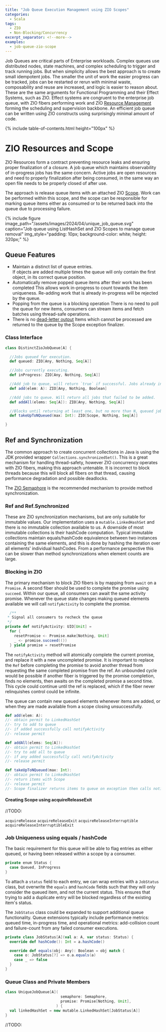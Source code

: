 ```yaml
---
title: "Job Queue Execution Management using ZIO Scopes"
categories:
  - Scala
tags:
  - ZIO
  - Non-Blocking/Concurrency
excerpt_separator: <!--more-->
examples:
  - job-queue-zio-scope
---
```


Job Queues are critical parts of Enterprise workloads. Complex queues use distributed nodes, state machines, and
complex scheduling to trigger and track running jobs. But when simplicity allows the best approach is to create small
idempotent jobs. The smaller the unit of work the easier progress can be tracked, jobs can be restarted or rerun with
minimal waste, composability and reuse are increased, and logic is easier to reason about. These are the same arguments
for Functional Programming and their Effect Systems, such as ZIO. Effect systems are congruent to the enterprise job
queue, with ZIO fibers performing work and ZIO [Resource Management](https://zio.dev/reference/resource/)
forming the scheduling and supervision backbone. An efficient job queue can be written using ZIO constructs using
surprisingly minimal amount of code.

{% include table-of-contents.html height="100px" %}

# ZIO Resources and Scope

ZIO Resources form a contract preventing resource leaks and ensuring proper finalization of a closure. A job queue which
maintains observability of in-progress jobs has the same concern. Active jobs are open resources and need to properly
finalization after being consumed, in the same way an open file needs to be properly closed of after use.

The approach is release queue items with an attached ZIO [Scope](https://zio.dev/reference/resource/scope/). Work can
be performed within this scope, and the scope can be responsible for marking queue items either as consumed or to be
returned back into the queue due to processing failure.

{%
include figure image_path="/assets/images/2024/04/unique_job_queue.svg"
caption="Job queue using ListHashSet and ZIO Scopes to manage queue removal"
img_style="padding: 10px; background-color: white; height: 320px;"
%}

## Queue Features

- Maintain a distinct list of queue entries.  
  If objects are added multiple times the queue will only contain the first object, in its correct queue position.
- Automatically remove popped queue items after their work has been completed
  This allows work in-progress to count towards the item uniqueness. Re-adding work that is already in-progress will be
  rejected by the queue.
- Popping from the queue is a blocking operation
  There is no need to poll the queue for new items, consumers can stream items and fetch batches using thread-safe
  operations.
- There is no [dead-letter output](https://en.wikipedia.org/wiki/Dead_letter_queue)
  Items which cannot be processed are returned to the queue by the Scope exception finalizer.

### Class Interface

```scala
class DistinctZioJobQueue[A] {

  //Jobs queued for execution.
  def queued: ZIO[Any, Nothing, Seq[A]]

  //Jobs currently executing.
  def inProgress: ZIO[Any, Nothing, Seq[A]]

  //Add job to queue, will return `true` if successful. Jobs already in queue will return `false`.
  def add(elem: A): ZIO[Any, Nothing, Boolean]

  //Add jobs to queue. Will return all jobs that failed to be added.
  def addAll(elems: Seq[A]): ZIO[Any, Nothing, Seq[A]]

  //Blocks until returning at least one, but no more than N, queued jobs.
  def takeUpToNQueued(max: Int): ZIO[Scope, Nothing, Seq[A]]

}
```

## Ref and Synchronization

The common approach to create concurrent collections in Java is using the JDK provided
wrapper `Collections.synchronizedSet()`. This is a great mechanism for handling thread-safety, however ZIO concurrency
operates with ZIO fibers, making this approach untenable. It is incorrect to block threads because this will block
all fibers on that thread, causing performance degradation and possible deadlocks.

The [ZIO Semaphore](https://zio.dev/reference/concurrency/semaphore/) is the recommended mechanism to provide method
synchronization. 

### Ref and Ref.Synchronized

These are ZIO synchronization mechanisms, but are only suitable for immutable values. Our implementation uses a 
`mutable.LinkedHashSet` and there is no immutable collection available to us. A downside of most immutable collections 
is their hashCode computation. Typical immutable collections maintain equals/hashCode equivalence between two instances 
containing the same elements, and this is done by hashing the iteration over all elements' individual hashCodes. From
a performance perspective this can be slower than method synchronizations when element counts are large.

### Blocking in ZIO

The primary mechanism to block ZIO fibers is by mapping from `await` on a `Promise`. A second fiber should be used to
complete the promise using `succeed`. Within our queue, all consumers can await the same activity promise. Whenever
the queue state changes making queued elements available we will call `notifyActivity` to complete the promise.

```scala
  /**
 * Signal all consumers to recheck the queue
 */
private def notifyActivity: UIO[Unit] =
  for {
    resetPromise <- Promise.make[Nothing, Unit]
    _ <- promise.succeed(())
  } yield promise = resetPromise
```

The `notifyActivity` method will atomically complete the current promise, and replace it with a new uncompleted
promise. It is important to replace the `Ref` before completing the promise to avoid another thread from requesting
the same completed promise from the ref. An unbounded cycle would be possible if another fiber is triggered by the
promise completion, finds no elements, then awaits on the completed promise a second time. This cycle could continue
until the ref is replaced, which if the fiber never relinquishes control could be infinite.

The queue can contain new queued elements whenever items are added, or when they are made available from a scope
closing unsuccessfully.

```scala
def add(elem: A):
//- obtain permit to LinkedHashSet
//- try to add to queue
//- if added successfully call notifyActivity
//- release permit

def addAll(elems: Seq[A]):
//- obtain permit to LinkedHashSet
//- try to add all to queue
//- if any added successfully call notifyActivity
//- release permit

def takeUpToNQueued(max: Int):
//- obtain permit to LinkedHashSet
//- return items with Scope
//- release permit
//- Scope finalizer returns items to queue on exception then calls notifyActivity
```

#### Creating Scope using acquireReleaseExit

//TODO:

`acquireRelease`
`acquireReleaseExit`
`acquireReleaseInterruptible` `acquireReleaseInterruptibleExit`

### Job Uniqueness using equals / hashCode

The basic requirement for this queue will be able to flag entries as either queued, or having been released within a
scope by a consumer.

```scala
private enum Status {
  case Queued, InProgress
}
```

To attach a `status` field to each entry, we can wrap entries with a `JobStatus` class, but overwrite the
`equals` and `hashCode` fields such that they will only consider the queued item, and not the current status. This
ensures that trying to add a duplicate entry will be blocked regardless of the existing item's status.

The `JobStatus` class could be expanded to support additional queue functionality. Queue extensions typically include
performance metrics: queued time, in-progress time, and operational metrics: add-collision count and failure-count from
any failed consumer executions.

```scala
private class JobStatus[A](val a: A, var status: Status) {
  override def hashCode(): Int = a.hashCode()

  override def equals(obj: Any): Boolean = obj match {
    case o: JobStatus[?] => o.a.equals(a)
    case _ => false
  }
}
```

### Queue Class and Private Members

```scala
class UniqueJobQueue[A](
                         semaphore: Semaphore,
                         promise: Promise[Nothing, Unit],
                       ) {
  val linkedHashSet = new mutable.LinkedHashSet[JobStatus[A]]
}
```

//TODO:

